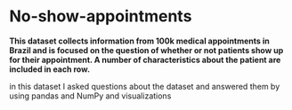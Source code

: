 # No-show-appointments
**This dataset collects information
from 100k medical appointments in
Brazil and is focused on the question
of whether or not patients show up
for their appointment. A number of
characteristics about the patient are
included in each row.**

in this dataset I asked questions about the dataset and answered them by using pandas and NumPy and visualizations
